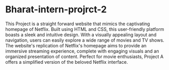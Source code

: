 # Bharat-intern-projrct-2
This Project is a straight forward website that mimics the captivating homepage of Netflix. Built using HTML and CSS, this user-friendly platform boasts a sleek and intuitive design. With a visually appealing layout and navigation, users can easily explore a wide range of movies and TV shows. The website's replication of Netflix's homepage aims to provide an immersive streaming experience, complete with engaging visuals and an organized presentation of content. Perfect for movie enthusiasts, Project A offers a simplified version of the beloved Netflix interface.
